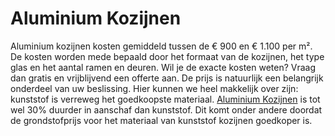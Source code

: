 # Aluminium Kozijnen
Aluminium kozijnen kosten gemiddeld tussen de € 900 en € 1.100 per m². De kosten worden mede bepaald door het formaat van de kozijnen, het type glas en het aantal ramen en deuren. Wil je de exacte kosten weten? Vraag dan gratis en vrijblijvend een offerte aan. De prijs is natuurlijk een belangrijk onderdeel van uw beslissing. Hier kunnen we heel makkelijk over zijn: kunststof is verreweg het goedkoopste materiaal. [Aluminium Kozijnen](https://www.aluminiumschuifpuionline.nl/aluminium-kozijnen/) is tot wel 30% duurder in aanschaf dan kunststof. Dit komt onder andere doordat de grondstofprijs voor het materiaal van kunststof kozijnen goedkoper is.
